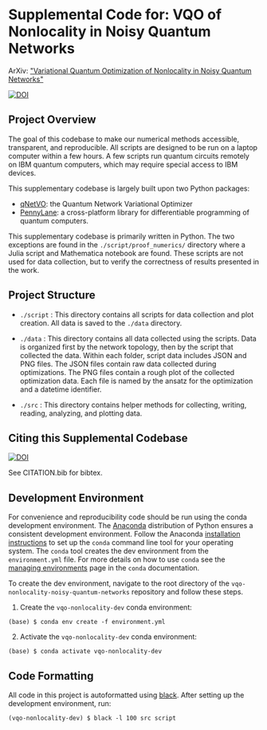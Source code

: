 # Supplemental Code for: VQO of Nonlocality in Noisy Quantum Networks

ArXiv: ["Variational Quantum Optimization of Nonlocality in Noisy Quantum Networks"](arxiv_url)

[![DOI](https://zenodo.org/badge/443131164.svg)](https://zenodo.org/badge/latestdoi/443131164)

## Project Overview

The goal of this codebase to make our numerical methods accessible, transparent,
and reproducible.
All scripts are designed to be run on a laptop computer within a few hours.
A few scripts run quantum circuits remotely on IBM quantum computers, which
may require special access to IBM devices.

This supplementary codebase is largely built upon two Python packages:
* [qNetVO](https://github.com/ChitambarLab/qNetVO): the Quantum Network Variational Optimizer 
* [PennyLane](https://github.com/ChitambarLab/qNetVO): a cross-platform library for differentiable
		programming of quantum computers. 

This supplementary codebase is primarily written in Python.
The two exceptions are found in the `./script/proof_numerics/` directory where
a Julia script and Mathematica notebook are found.
These scripts are not used for data collection, but to verify the correctness of results
presented in the work. 


## Project Structure

* `./script` : This directory contains all scripts for data collection and plot creation. 
		All data is saved to the `./data` directory.

* `./data` : This directory contains all data collected using the scripts. Data is organized
		first by the network topology, then by the script that collected the data. Within each
		folder, script data includes JSON and PNG files. The JSON files contain raw data collected
		during optimizations. The PNG files contain a rough plot of the collected optimization data.
		Each file is named by the ansatz for the optimization and a datetime identifier.

* `./src` : This directory contains helper methods for collecting, writing, reading, analyzing,
		and  plotting data.


## Citing this Supplemental Codebase

[![DOI](https://zenodo.org/badge/443131164.svg)](https://zenodo.org/badge/latestdoi/443131164)

See CITATION.bib for bibtex.


## Development Environment

For convenience and reproducibility code should be run using the conda development environment.
The [Anaconda](https://docs.conda.io/projects/conda/en/latest/glossary.html#anaconda-glossary)
distribution of Python ensures a consistent development environment.
Follow the Anaconda [installation instructions](https://docs.conda.io/projects/conda/en/latest/user-guide/install/index.html#installation) to set up the `conda` command line tool for your
operating system.
The `conda` tool creates the dev environment from the `environment.yml` file.
For more details on how to use `conda` see the [managing environments](https://docs.conda.io/projects/conda/en/latest/user-guide/tasks/manage-environments.html) page in the `conda` documentation.

To create the dev environment, navigate to the root directory of the `vqo-nonlocality-noisy-quantum-networks` repository and follow these steps.

1. Create the `vqo-nonlocality-dev` conda environment:

```
(base) $ conda env create -f environment.yml
```

2. Activate the `vqo-nonlocality-dev` conda environment:

```
(base) $ conda activate vqo-nonlocality-dev
```

## Code Formatting

All code in this project is autoformatted using [black](https://black.readthedocs.io/en/stable/).
After setting up the development environment, run:

```
(vqo-nonlocality-dev) $ black -l 100 src script
```
